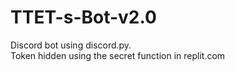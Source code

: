 # TTET-s-Bot-v2.0
Discord bot using discord.py.  
Token hidden using the secret function in replit.com
